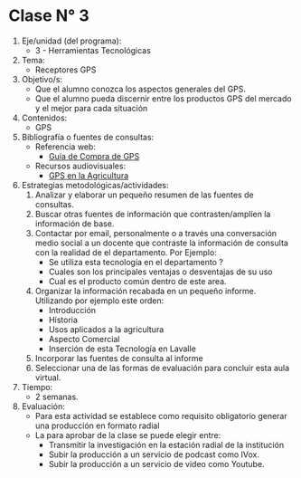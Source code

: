 # Clase N° 3

1. Eje/unidad (del programa):
    * 3 - Herramientas Tecnológicas
2. Tema:
    * Receptores GPS
3. Objetivo/s:
    * Que el alumno conozca los aspectos generales del GPS.
    * Que el alumno pueda discernir entre los productos GPS del mercado y el mejor para cada situación
4. Contenidos:
    * GPS
5. Bibliografía o fuentes de consultas:
    * Referencia web:
        * [Guía de Compra de GPS](https://www.agroptima.com/blog/wp-content/uploads/2016/12/Guia_GPS_Agroptima1.pdf)
    * Recursos audiovisuales:
        * [GPS en la Agricultura](https://www.youtube.com/watch?v=ehckhO7VO9w)
6. Estrategias metodológicas/actividades:
    1. Analizar y elaborar un pequeño resumen de las fuentes de consultas.
    2. Buscar otras fuentes de información que contrasten/amplíen la información de base.
    3. Contactar por email, personalmente o a través una conversación medio social a un docente que contraste la información de consulta con la realidad de el departamento. Por Ejemplo:
        * Se utiliza esta tecnología en el departamento ?
        * Cuales son los principales ventajas o desventajas de su uso
        * Cual es el producto común dentro de este area.
    4. Organizar la información recabada en un pequeño informe. Utilizando por ejemplo este orden:
        * Introducción
        * Historia
        * Usos aplicados a la agricultura
        * Aspecto Comercial
        * Inserción de esta Tecnología en Lavalle
    5. Incorporar las fuentes de consulta al informe
    6. Seleccionar una de las formas de evaluación para concluir esta aula virtual.
7. Tiempo:
    * 2 semanas.
8. Evaluación:
    * Para esta actividad se establece como requisito obligatorio generar una producción en formato radial
    * La para aprobar de la clase se puede elegir entre:
        * Transmitir la investigación en la estación radial de la institución
        * Subir la producción a un servicio de podcast como IVox.
        * Subir la producción a un servicio de video como Youtube.

